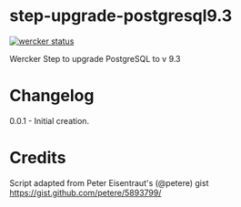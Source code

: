 step-upgrade-postgresql9.3
==========================

[![wercker status](https://app.wercker.com/status/0dd78f0f370d50dc3e9ce08bf5bbfc40/m/ "wercker status")](https://app.wercker.com/project/bykey/0dd78f0f370d50dc3e9ce08bf5bbfc40)

Wercker Step to upgrade PostgreSQL to v 9.3

Changelog
=========

0.0.1 - Initial creation.

Credits
=======

Script adapted from Peter Eisentraut's (@petere) gist
https://gist.github.com/petere/5893799/
